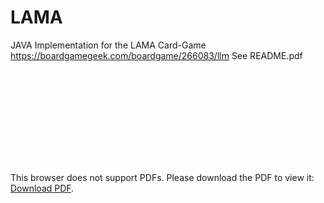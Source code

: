 # LAMA 
JAVA Implementation for the LAMA Card-Game https://boardgamegeek.com/boardgame/266083/llm
See README.pdf


<object data="https://github.com/HatimMahmoud/LAMA/blob/main/Pr%C3%A4sentation_Ver2.pdf" type="application/pdf" width="700px" height="700px">
    <embed src="https://github.com/HatimMahmoud/LAMA/blob/main/Pr%C3%A4sentation_Ver2.pdf">
        <p>This browser does not support PDFs. Please download the PDF to view it: <a href="https://github.com/HatimMahmoud/LAMA/blob/main/Pr%C3%A4sentation_Ver2.pdf">Download PDF</a>.</p>
    </embed>
</object>
